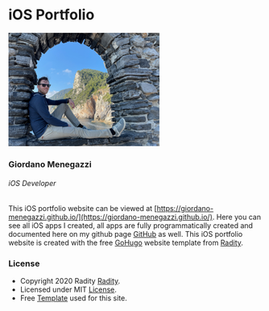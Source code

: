 # iOS Portfolio

<img src="img/who-am-i/Gio.png" width="300">

### Giordano Menegazzi
###### iOS Developer

This iOS portfolio website can be viewed at [https://giordano-menegazzi.github.io/](https://giordano-menegazzi.github.io/).
Here you can see all iOS apps I created, all apps are fully programmatically created and documented here on my github page [GitHub](https://github.com/Giordano-Menegazzi) as well.
This iOS portfolio website is created with the free [GoHugo](https://gohugo.io/) website template from [Radity](https://radity.com/).

### License
- Copyright 2020 Radity [Radity](https://radity.com/).
- Licensed under MIT [License](https://github.com/radity/raditian-free-hugo-theme/blob/master/LICENSE).
- Free [Template](https://themes.gohugo.io/themes/raditian-free-hugo-theme/) used for this site. 
